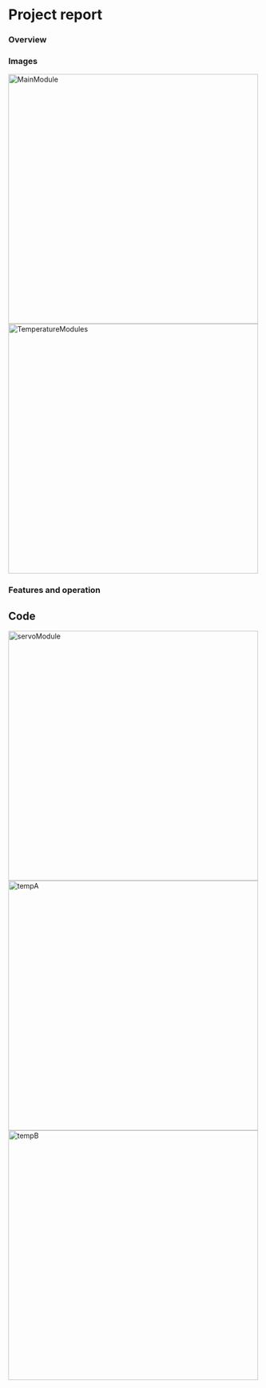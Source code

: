 # Project report

### Overview

### Images
<img width="500" alt="MainModule" src="https://user-images.githubusercontent.com/73748751/196121499-0c7d01d7-df80-429d-ad34-9eafd753cb7f.png">
<img width="500" alt="TemperatureModules" src="https://user-images.githubusercontent.com/73748751/196121936-55edb805-e726-43bd-9f7d-198c690a4a74.png">

### Features and operation

## Code
<img width="500" alt="servoModule" src="https://user-images.githubusercontent.com/73748751/196128727-cd5654d6-ada8-4244-8f9e-fd933ed736dd.png">
<img width="500" alt="tempA" src="https://user-images.githubusercontent.com/73748751/196122398-80815351-7f3c-410f-96e0-bf0e3060a0f0.png">
<img width="500" alt="tempB" src="https://user-images.githubusercontent.com/73748751/196122401-7d1fc877-64d4-421d-966d-7e73145bab91.png">
